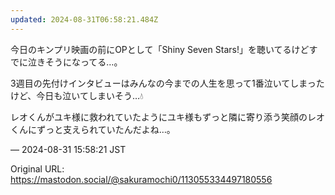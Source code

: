 ```yaml
---
updated: 2024-08-31T06:58:21.484Z
---
```


<p>今日のキンプリ映画の前にOPとして「Shiny Seven Stars!」を聴いてるけどすでに泣きそうになってる…。</p><p>3週目の先付けインタビューはみんなの今までの人生を思って1番泣いてしまったけど、今日も泣いてしまいそう…💧</p><p>レオくんがユキ様に救われていたようにユキ様もずっと隣に寄り添う笑顔のレオくんにずっと支えられていたんだよね…。</p>

&mdash; 2024-08-31 15:58:21 JST

Original URL: https://mastodon.social/@sakuramochi0/113055334497180556
